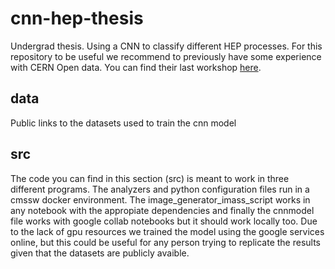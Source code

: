 # cnn-hep-thesis
Undergrad thesis. Using  a CNN to classify different HEP processes. 
For this repository to be useful we recommend to previously have some experience with CERN Open data. You can find their last workshop [here](https://cms-opendata-workshop.github.io/2022-08-01-cms-open-data-workshop/). 

## data
Public links to the datasets used to train the cnn model 

## src 

The code you can find in this section (src) is meant to work in three different programs. The analyzers and python configuration files run in a cmssw docker environment. The image_generator_imass_script works in any notebook with the appropiate dependencies and finally the cnnmodel file works with google collab notebooks but it should work locally too. Due to the lack of gpu resources we trained the model using the google services online, but this could be useful for any person trying to replicate the results given that the datasets are publicly avaible. 



